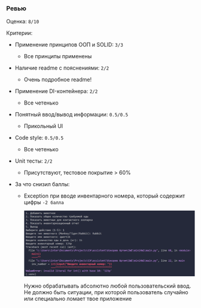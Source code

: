 ### Ревью

Оценка: `8/10`

Критерии:
- Применение принципов ООП и SOLID: `3/3`
    - Все принципы применены
- Наличие readme с пояснениями: `2/2`
    - Очень подробное readme!
- Применение DI-контейнера: `2/2`
    - Все четенько
- Понятный ввод/вывод информации: `0.5/0.5`
    - Прикольный UI
- Code style: `0.5/0.5`
    - Все четенько
- Unit тесты: `2/2`
    - Присутствуют, тестовое покрытие > 60%

- За что снизил баллы:
    - Exception при вводе инвентарного номера, который содержит цифры `-2 балла`

        ![alt text](./error1.png)

        Нужно обрабатывать абсолютно любой пользовательский ввод. Не должно быть ситуации, при которой пользователь случайно или специально ломает твое приложение